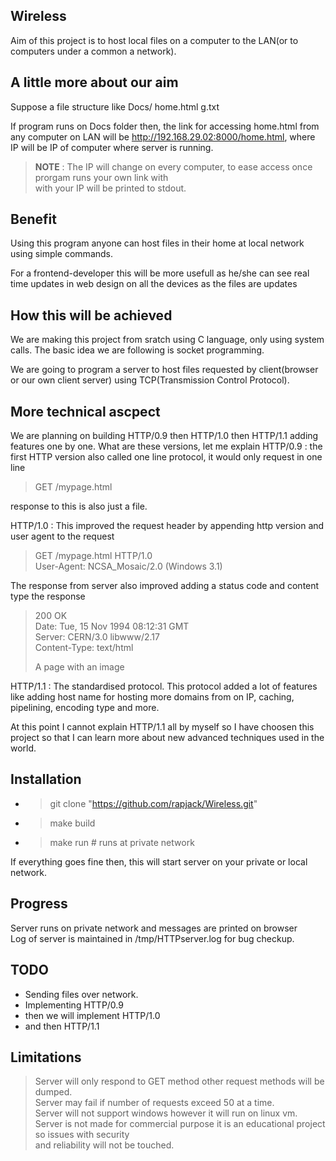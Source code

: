 ## Wireless

Aim of this project is to host local files on a computer to the LAN(or to computers under a common a network).

## A little more about our aim

Suppose a file structure like
Docs/
	home.html
	g.txt

If program runs on Docs folder then, the link for accessing home.html from any computer on LAN will be
http://192.168.29.02:8000/home.html, where IP will be IP of computer where server is running.

> **NOTE** : The IP will change on every computer, to ease access once prorgam runs your own link with</br>
	with your IP will be printed to stdout.

## Benefit
Using this program anyone can host files in their home at local network using simple commands.

For a frontend-developer this will be more usefull as he/she can see real time updates in web design
on all the devices as the files are updates


## How this will be achieved

We are making this project from sratch using C language, only using system calls.
The basic idea we are following is socket programming.

We are going to program a server to host files requested by client(browser or our own client server)
 using TCP(Transmission Control Protocol).

## More technical ascpect
We are planning on building HTTP/0.9 then HTTP/1.0 then HTTP/1.1 adding features one by one.
What are these versions, let me explain
HTTP/0.9 : the first HTTP version also called one line protocol, it would only request in one line
> 	GET /mypage.html </br>

response to this is also just a file.

HTTP/1.0 : This improved the request header by appending http version  and user agent to the request
> 	GET /mypage.html HTTP/1.0</br>
> 	User-Agent: NCSA_Mosaic/2.0 (Windows 3.1)</br>

The response from server also improved adding a status code and content type the response

> 	200 OK</br>
>	 Date: Tue, 15 Nov 1994 08:12:31 GMT</br>
> 	Server: CERN/3.0 libwww/2.17</br>
> 	Content-Type: text/html</br>
> 	<HTML>
>	   A page with an image</br>
> 	</HTML>

HTTP/1.1 : The standardised protocol. This protocol added a lot of features like adding host name
		   for hosting more domains from on IP, caching, pipelining, encoding type and more.

At this point I cannot explain HTTP/1.1 all by myself so I have choosen this project so that
I can learn more about new advanced techniques used in the world.

## Installation
- > git clone "https://github.com/rapjack/Wireless.git"
- > make build
- > make run # runs at private network

If everything goes fine then, this will start server on your private
or local network.

## Progress
Server runs on private network and messages are printed on browser</br>
Log of server is maintained in /tmp/HTTPserver.log for bug checkup.

## TODO
 - Sending files over network.
 - Implementing HTTP/0.9
 - then we will implement HTTP/1.0
 - and then HTTP/1.1

## Limitations
> Server will only respond to GET method other request methods will be dumped.</br>
> Server may fail if number of requests exceed 50 at a time.</br>
> Server will not support windows however it will run on linux vm.</br>
> Server is not made for commercial purpose it is an educational project so issues with security</br>
> and reliability will not be touched.</br>
